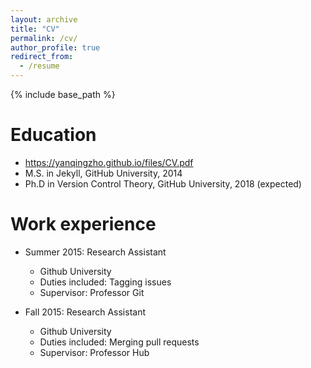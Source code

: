 ```yaml
---
layout: archive
title: "CV"
permalink: /cv/
author_profile: true
redirect_from:
  - /resume
---
```


{% include base_path %}

Education
======
* https://yanqingzho.github.io/files/CV.pdf
* M.S. in Jekyll, GitHub University, 2014
* Ph.D in Version Control Theory, GitHub University, 2018 (expected)

Work experience
======
* Summer 2015: Research Assistant
  * Github University
  * Duties included: Tagging issues
  * Supervisor: Professor Git

* Fall 2015: Research Assistant
  * Github University
  * Duties included: Merging pull requests
  * Supervisor: Professor Hub
  



